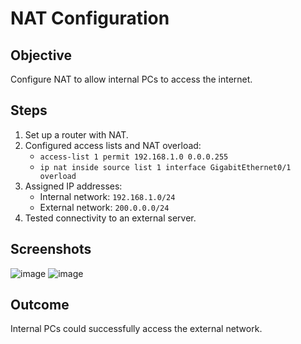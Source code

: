 # NAT Configuration

## Objective
Configure NAT to allow internal PCs to access the internet.

## Steps
1. Set up a router with NAT.
2. Configured access lists and NAT overload:
   - `access-list 1 permit 192.168.1.0 0.0.0.255`
   - `ip nat inside source list 1 interface GigabitEthernet0/1 overload`
3. Assigned IP addresses:
   - Internal network: `192.168.1.0/24`
   - External network: `200.0.0.0/24`
4. Tested connectivity to an external server.

## Screenshots
![image](https://github.com/user-attachments/assets/f5b067c0-08cf-4c7b-bf64-c3547af78bc2)
![image](https://github.com/user-attachments/assets/cb2baef9-6e37-4de0-b9db-2b5165422e4c)

## Outcome
Internal PCs could successfully access the external network.

